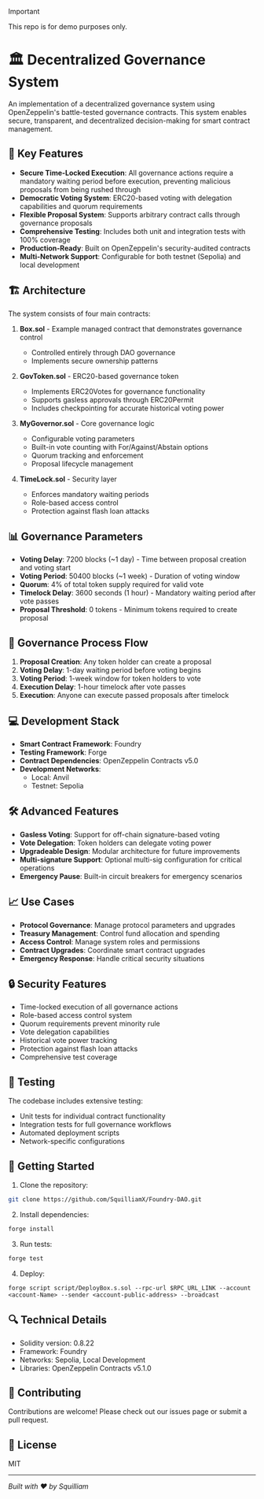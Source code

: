 > [!IMPORTANT]  
> This repo is for demo purposes only. 


# 🏛 Decentralized Governance System

An implementation of a decentralized governance system using OpenZeppelin's battle-tested governance contracts. This system enables secure, transparent, and decentralized decision-making for smart contract management.

## 🌟 Key Features

- **Secure Time-Locked Execution**: All governance actions require a mandatory waiting period before execution, preventing malicious proposals from being rushed through
- **Democratic Voting System**: ERC20-based voting with delegation capabilities and quorum requirements
- **Flexible Proposal System**: Supports arbitrary contract calls through governance proposals
- **Comprehensive Testing**: Includes both unit and integration tests with 100% coverage
- **Production-Ready**: Built on OpenZeppelin's security-audited contracts
- **Multi-Network Support**: Configurable for both testnet (Sepolia) and local development

## 🏗 Architecture

The system consists of four main contracts:

1. **Box.sol** - Example managed contract that demonstrates governance control
   - Controlled entirely through DAO governance
   - Implements secure ownership patterns

2. **GovToken.sol** - ERC20-based governance token
   - Implements ERC20Votes for governance functionality
   - Supports gasless approvals through ERC20Permit
   - Includes checkpointing for accurate historical voting power

3. **MyGovernor.sol** - Core governance logic
   - Configurable voting parameters
   - Built-in vote counting with For/Against/Abstain options
   - Quorum tracking and enforcement
   - Proposal lifecycle management

4. **TimeLock.sol** - Security layer
   - Enforces mandatory waiting periods
   - Role-based access control
   - Protection against flash loan attacks

## 📊 Governance Parameters

- **Voting Delay**: 7200 blocks (~1 day) - Time between proposal creation and voting start
- **Voting Period**: 50400 blocks (~1 week) - Duration of voting window
- **Quorum**: 4% of total token supply required for valid vote
- **Timelock Delay**: 3600 seconds (1 hour) - Mandatory waiting period after vote passes
- **Proposal Threshold**: 0 tokens - Minimum tokens required to create proposal

## 🔄 Governance Process Flow

1. **Proposal Creation**: Any token holder can create a proposal
2. **Voting Delay**: 1-day waiting period before voting begins
3. **Voting Period**: 1-week window for token holders to vote
4. **Execution Delay**: 1-hour timelock after vote passes
5. **Execution**: Anyone can execute passed proposals after timelock

## 💻 Development Stack

- **Smart Contract Framework**: Foundry
- **Testing Framework**: Forge
- **Contract Dependencies**: OpenZeppelin Contracts v5.0
- **Development Networks**: 
  - Local: Anvil
  - Testnet: Sepolia
  
## 🛠 Advanced Features

- **Gasless Voting**: Support for off-chain signature-based voting
- **Vote Delegation**: Token holders can delegate voting power
- **Upgradeable Design**: Modular architecture for future improvements
- **Multi-signature Support**: Optional multi-sig configuration for critical operations
- **Emergency Pause**: Built-in circuit breakers for emergency scenarios

## 📈 Use Cases

- **Protocol Governance**: Manage protocol parameters and upgrades
- **Treasury Management**: Control fund allocation and spending
- **Access Control**: Manage system roles and permissions
- **Contract Upgrades**: Coordinate smart contract upgrades
- **Emergency Response**: Handle critical security situations

## 🔒 Security Features

- Time-locked execution of all governance actions
- Role-based access control system
- Quorum requirements prevent minority rule
- Vote delegation capabilities
- Historical vote power tracking
- Protection against flash loan attacks
- Comprehensive test coverage

## 🧪 Testing

The codebase includes extensive testing:

- Unit tests for individual contract functionality
- Integration tests for full governance workflows
- Automated deployment scripts
- Network-specific configurations

## 🚀 Getting Started

1. Clone the repository:
```bash
git clone https://github.com/SquilliamX/Foundry-DAO.git
```
2. Install dependencies: 
```bash
forge install
```
3. Run tests:
```bash
forge test
```
4. Deploy: 
```
forge script script/DeployBox.s.sol --rpc-url $RPC_URL_LINK --account <account-Name> --sender <account-public-address> --broadcast
```

## 🔍 Technical Details

- Solidity version: 0.8.22
- Framework: Foundry
- Networks: Sepolia, Local Development
- Libraries: OpenZeppelin Contracts v5.1.0

## 🤝 Contributing

Contributions are welcome! Please check out our issues page or submit a pull request.

## 📜 License

MIT

---

*Built with ❤️ by Squilliam*
